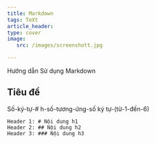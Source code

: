 ```yaml
---
title: Markdown
tags: TeXt
article_header:
type: cover
image:
   src: /images/screenshott.jpg

---
```

Hướng dẫn Sử dụng Markdown
<!--more-->

## Tiêu đề
Số-ký-tự-# h-số-tương-ứng-số ký tự-(từ-1-đến-6)

    Header 1: # Nội dung h1  
    Header 2: ## Nội dung h2  
    Header 3: ### Nội dung h3  

<!--stackedit_data:
eyJoaXN0b3J5IjpbODAzNDQ5ODg4LC0xMzg3Mjg5NDE1LC0xOT
Q1Mjg1NTA1XX0=
-->